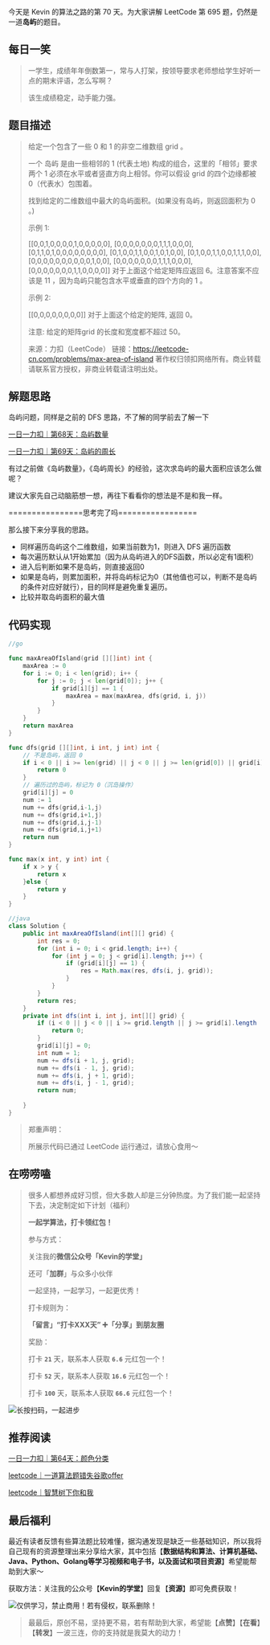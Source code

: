 今天是 Kevin 的算法之路的第 70 天。为大家讲解 LeetCode 第 695 题，仍然是一道**岛屿**的题目。



## 每日一笑

> 一学生，成绩年年倒数第一，常与人打架，按领导要求老师想给学生好听一点的期末评语，怎么写啊？
>
> 该生成绩稳定，动手能力强。



## 题目描述

> 给定一个包含了一些 0 和 1 的非空二维数组 grid 。
>
> 一个 岛屿 是由一些相邻的 1 (代表土地) 构成的组合，这里的「相邻」要求两个 1 必须在水平或者竖直方向上相邻。你可以假设 grid 的四个边缘都被 0（代表水）包围着。
>
> 找到给定的二维数组中最大的岛屿面积。(如果没有岛屿，则返回面积为 0 。)
>
>  
>
> 示例 1:
>
> [[0,0,1,0,0,0,0,1,0,0,0,0,0],
>  [0,0,0,0,0,0,0,1,1,1,0,0,0],
>  [0,1,1,0,1,0,0,0,0,0,0,0,0],
>  [0,1,0,0,1,1,0,0,1,0,1,0,0],
>  [0,1,0,0,1,1,0,0,1,1,1,0,0],
>  [0,0,0,0,0,0,0,0,0,0,1,0,0],
>  [0,0,0,0,0,0,0,1,1,1,0,0,0],
>  [0,0,0,0,0,0,0,1,1,0,0,0,0]]
> 对于上面这个给定矩阵应返回 6。注意答案不应该是 11 ，因为岛屿只能包含水平或垂直的四个方向的 1 。
>
> 示例 2:
>
> [[0,0,0,0,0,0,0,0]]
> 对于上面这个给定的矩阵, 返回 0。
>
>  
>
> 注意: 给定的矩阵grid 的长度和宽度都不超过 50。
>
> 来源：力扣（LeetCode）
> 链接：https://leetcode-cn.com/problems/max-area-of-island
> 著作权归领扣网络所有。商业转载请联系官方授权，非商业转载请注明出处。



## 解题思路

岛屿问题，同样是之前的 DFS 思路，不了解的同学前去了解一下

[一日一力扣｜第68天：岛屿数量](https://mp.weixin.qq.com/s/Caa1G1uAzsnc2KUlfSV4tg)

[一日一力扣｜第69天：岛屿的周长](https://mp.weixin.qq.com/s/GYBsf5C1F_b_o2U83EETLg)

有过之前做《岛屿数量》，《岛屿周长》的经验，这次求岛屿的最大面积应该怎么做呢？

建议大家先自己动脑筋想一想，再往下看看你的想法是不是和我一样。











================思考完了吗=================











那么接下来分享我的思路。

- 同样遍历岛屿这个二维数组，如果当前数为1，则进入 DFS 遍历函数
- 每次遍历默认从1开始累加（因为从岛屿进入的DFS函数，所以必定有1面积）
- 进入后判断如果不是岛屿，则直接返回0
- 如果是岛屿，则累加面积，并将岛屿标记为0（其他值也可以，判断不是岛屿的条件对应好就行），目的同样是避免重复遍历。
- 比较并取岛屿面积的最大值



## 代码实现

```go
//go

func maxAreaOfIsland(grid [][]int) int {
	maxArea := 0
	for i := 0; i < len(grid); i++ {
		for j := 0; j < len(grid[0]); j++ {
			if grid[i][j] == 1 {
				maxArea = max(maxArea, dfs(grid, i, j))
			}
		}
	}
	return maxArea
}

func dfs(grid [][]int, i int, j int) int {
	// 不是岛屿，返回 0
	if i < 0 || i >= len(grid) || j < 0 || j >= len(grid[0]) || grid[i][j] == 0 {
		return 0
	}
	// 遍历过的岛屿，标记为 0（沉岛操作）
	grid[i][j] = 0
	num := 1
	num += dfs(grid,i-1,j)
	num += dfs(grid,i+1,j)
	num += dfs(grid,i,j-1)
	num += dfs(grid,i,j+1)
	return num
}

func max(x int, y int) int {
	if x > y {
		return x
	}else {
		return y
	}
}
```



```java
//java
class Solution {
    public int maxAreaOfIsland(int[][] grid) {
        int res = 0; 
        for (int i = 0; i < grid.length; i++) {
            for (int j = 0; j < grid[i].length; j++) {
                if (grid[i][j] == 1) {
                    res = Math.max(res, dfs(i, j, grid));
                }
            }
        } 
        return res;
    }
    private int dfs(int i, int j, int[][] grid) {
        if (i < 0 || j < 0 || i >= grid.length || j >= grid[i].length || grid[i][j] == 0) { 
            return 0;
        } 
        grid[i][j] = 0;
        int num = 1;
        num += dfs(i + 1, j, grid);
        num += dfs(i - 1, j, grid);
        num += dfs(i, j + 1, grid);
        num += dfs(i, j - 1, grid);
        return num;
        
    }
}
```



> 郑重声明：
>
> 所展示代码已通过 LeetCode 运行通过，请放心食用～



## 在唠唠嗑

> 很多人都想养成好习惯，但大多数人却是三分钟热度。为了我们能一起坚持下去，决定制定如下计划（福利）
>
> **一起学算法，打卡领红包！**
>
> 参与方式：
>
> 关注我的**微信公众号「Kevin的学堂」**
>
> 还可「**加群**」与众多小伙伴
>
> 一起坚持，一起学习，一起更优秀！
>
> 打卡规则为：
>
> **「留言」“打卡XXX天” ➕「分享」到朋友圈**
>
> 奖励：
>
> 打卡 **`21`** 天，联系本人获取 **`6.6`** 元红包一个！
>
> 打卡 **`52`** 天，联系本人获取 **`16.6`** 元红包一个！
>
> 打卡 **`100`** 天，联系本人获取 **`66.6`** 元红包一个！



![长按扫码，一起进步](http://wesub.ifree258.top/wesubQRCode-2.png)



## 推荐阅读

[一日一力扣｜第64天：颜色分类](https://mp.weixin.qq.com/s?__biz=MzU1NjAyOTMyMQ==&mid=2247485392&idx=1&sn=bee83ba96e32fa2a44cc8d050fad3f4f&scene=21#wechat_redirect)

[leetcode｜一道算法题错失谷歌offer](https://mp.weixin.qq.com/s?__biz=MzU1NjAyOTMyMQ==&mid=2247484163&idx=1&sn=7ddbde400765e7048b63b4eab67cd092&scene=21#wechat_redirect)

[leetcode｜智慧树下你和我](https://mp.weixin.qq.com/s?__biz=MzU1NjAyOTMyMQ==&mid=2247484419&idx=1&sn=1931e6c91a913267ad3f2a779681bbae&scene=21#wechat_redirect)



## 最后福利

最近有读者反馈有些算法题比较难懂，据沟通发现是缺乏一些基础知识，所以我将自己现有的资源整理出来分享给大家，其中包括【**数据结构和算法、计算机基础、Java、Python、Golang等学习视频和电子书，以及面试和项目资源**】希望能帮助到大家～

获取方法：关注我的公众号【**Kevin的学堂**】回复【**资源**】即可免费获取！

![仅供学习，禁止商用！若有侵权，联系删除！](http://goleetcode.ifree258.top/panSrc.png)





> 最最后，原创不易，坚持更不易，若有帮助到大家，希望能【**点赞**】【**在看**】【**转发**】一波三连，你的支持就是我莫大的动力！

